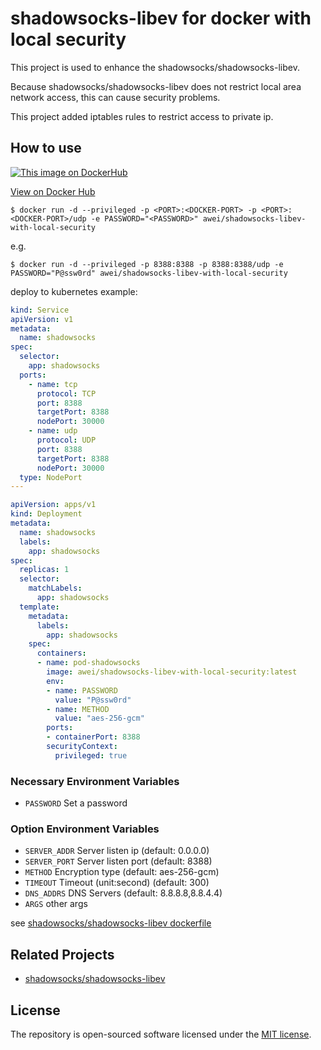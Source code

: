 # shadowsocks-libev for docker with local security
This project is used to enhance the shadowsocks/shadowsocks-libev.

Because shadowsocks/shadowsocks-libev does not restrict local area network access, this can cause security problems.

This project added iptables rules to restrict access to private ip.

## How to use
[![This image on DockerHub](https://img.shields.io/docker/pulls/awei/shadowsocks-libev-with-local-security.svg)](https://hub.docker.com/r/awei/shadowsocks-libev-with-local-security/)

[View on Docker Hub](https://hub.docker.com/r/awei/shadowsocks-libev-with-local-security)
```console
$ docker run -d --privileged -p <PORT>:<DOCKER-PORT> -p <PORT>:<DOCKER-PORT>/udp -e PASSWORD="<PASSWORD>" awei/shadowsocks-libev-with-local-security
```
e.g.
```
$ docker run -d --privileged -p 8388:8388 -p 8388:8388/udp -e PASSWORD="P@ssw0rd" awei/shadowsocks-libev-with-local-security
```
deploy to kubernetes example:
```yaml
kind: Service
apiVersion: v1
metadata:
  name: shadowsocks
spec:
  selector:
    app: shadowsocks
  ports:
    - name: tcp
      protocol: TCP
      port: 8388
      targetPort: 8388
      nodePort: 30000
    - name: udp
      protocol: UDP
      port: 8388
      targetPort: 8388
      nodePort: 30000
  type: NodePort
---

apiVersion: apps/v1
kind: Deployment
metadata:
  name: shadowsocks
  labels:
    app: shadowsocks
spec:
  replicas: 1
  selector:
    matchLabels:
      app: shadowsocks
  template:
    metadata:
      labels:
        app: shadowsocks
    spec:
      containers:
      - name: pod-shadowsocks
        image: awei/shadowsocks-libev-with-local-security:latest
        env:
        - name: PASSWORD
          value: "P@ssw0rd"
        - name: METHOD
          value: "aes-256-gcm"
        ports:
        - containerPort: 8388
        securityContext:
          privileged: true
```
### Necessary Environment Variables
* `PASSWORD` Set a password

### Option Environment Variables

* `SERVER_ADDR` Server listen ip (default: 0.0.0.0)
* `SERVER_PORT` Server listen port (default: 8388)
* `METHOD` Encryption type (default: aes-256-gcm)
* `TIMEOUT` Timeout (unit:second) (default: 300)
* `DNS_ADDRS` DNS Servers (default: 8.8.8.8,8.8.4.4)
* `ARGS` other args

see [shadowsocks/shadowsocks-libev dockerfile](https://hub.docker.com/r/shadowsocks/shadowsocks-libev/dockerfile)

## Related Projects
- [shadowsocks/shadowsocks-libev](https://hub.docker.com/r/shadowsocks/shadowsocks-libev)

## License
The repository is open-sourced software licensed under the [MIT license](https://opensource.org/licenses/MIT).
